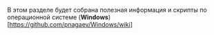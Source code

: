 В этом разделе будет собрана полезная информация и скрипты по операционной системе (**Windows**)[https://github.com/pnagaev/Windows/wiki]
